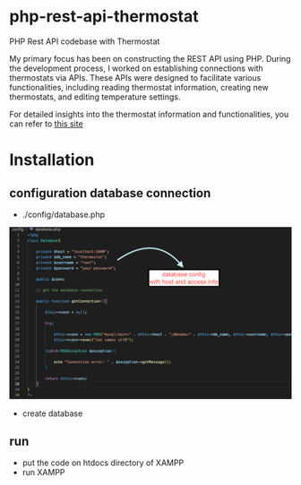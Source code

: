 # php-rest-api-thermostat
PHP Rest API codebase with Thermostat

My primary focus has been on constructing the REST API using PHP. During the development process, I worked on establishing connections with thermostats via APIs. These APIs were designed to facilitate various functionalities, including reading thermostat information, creating new thermostats, and editing temperature settings.

For detailed insights into the thermostat information and functionalities, you can refer to [this site](https://www.britannica.com/technology/thermostat)

# Installation

## configuration database connection
- ./config/database.php 

![Screenshot](./images/screenshot.png)

- create database

## run
- put the code on htdocs directory of XAMPP
- run XAMPP
